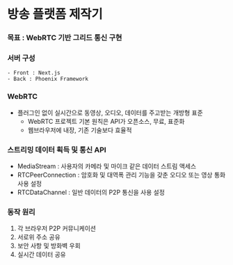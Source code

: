 # 방송 플랫폼 제작기
### 목표 : WebRTC 기반 그리드 통신 구현
### 서버 구성
    - Front : Next.js
    - Back : Phoenix Framework

### WebRTC
- 플러그인 없이 실시간으로 동영상, 오디오, 데이터를 주고받는 개방형 표준
  - WebRTC 프로젝트 기본 원칙은 API가 오픈소스, 무료, 표준화
  - 웹브라우저에 내장, 기존 기술보다 효율적

### 스트리밍 데이터 획득 및 통신 API
- MediaStream : 사용자의 카메라 및 마이크 같은 데이터 스트림 액세스
- RTCPeerConnection : 암호화 및 대역폭 관리 기능을 갖춘 오디오 또는 영상 통화 사용 설정
- RTCDataChannel : 일반 데이터의 P2P 통신을 사용 설정

### 동작 원리
1. 각 브라우저 P2P 커뮤니케이션
2. 서로위 주소 공유
3. 보안 사항 및 방화벽 우회
4. 실시간 데이터 공유

